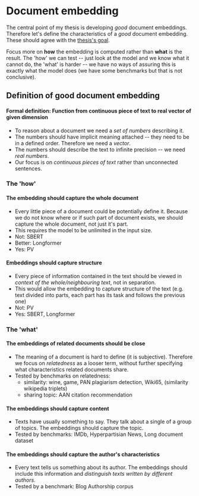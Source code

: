 [goal]: goal.md
# Document embedding

The central point of my thesis is developing *good* document embeddings.
Therefore let's define the characteristics of a *good* document embedding. These
should agree with the [thesis's goal][goal].

Focus more on **how** the embedding is computed rather than **what** is the
result. The 'how' we can test -- just look at the model and we know what it
cannot do, the 'what' is harder -- we have no ways of assuring this is exactly
what the model does (we have some benchmarks but that is not conclusive).

## Definition of good document embedding

#### Formal definition: Function from continuous piece of text to real vector of given dimension

- To reason about a document we need a *set of numbers* describing it.
- The numbers should have implicit meaning attached -- they need to be in a
  defined order. Therefore we need a *vector*.
- The numbers should describe the text to infinite precision -- we need *real
  numbers*.
- Our focus is on *continuous pieces of text* rather than unconnected sentences.

### The 'how'

#### The embedding should capture the whole document

- Every little piece of a document could be potentially define it. Because we do
  not know where or if such part of document exists, we should capture the whole
  document, not just it's part.
- This requires the model to be unlimited in the input size.
- Not: SBERT
- Better: Longformer
- Yes: PV

#### Embeddings should capture structure

- Every piece of information contained in the text should be viewed in *context
  of the whole/neighbouring text*, not in separation.
- This would allow the embedding to capture structure of the text (e.g. text
  divided into parts, each part has its task and follows the previous one)
- Not: PV
- Yes: SBERT, Longformer

### The 'what'

#### The embeddings of related documents should be close

- The meaning of a document is hard to define (it is subjective). Therefore we
  focus on *relatedness* as a looser term, without further specifying what
  characteristics related documents share.
- Tested by benchmarks on relatedness:
    - similarity:  wine, game, PAN plagiarism detection, Wiki65, (similarity
      wikipedia triplets)
    - sharing topic: AAN citation recommendation

#### The embeddings should capture content

- Texts have usually something to say. They talk about a single of a group of
  topics. The embeddings should capture the topic.
- Tested by benchmarks: IMDb, Hyperpartisian News, Long document dataset

#### The embeddings should capture the author's characteristics

- Every text tells us something about its author. The embeddings should include
  this information and *distinguish texts written by different authors*.
- Tested by a benchmark: Blog Authorship corpus
